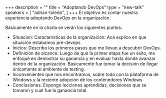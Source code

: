 +++
description = ""
title = "Adoptando DevOps"
type = "new-talk"
speakers = [
        "adrian-toledo",
]
+++
El objetivo es contar nuestra experiencia adoptando DevOps en la organización.

Básicamente en la charla se verán los siguientes puntos:

* Situacion: Características de la organización: Acá explico en que situación estabamos pre-devops
* Inicios: Describo los primeros pasos que me llevan a descubrir DevOps.
* Definición de alcance: Luego de que la primer etapa fue un éxito, me enfoqué en demostrar su ganancia y en evaluar hasta donde avanzar dentro de la organización. Básicamente fue tomar la decisión de llegar únicamente al ambiente de testing.
* Inconvenientes que nos encontramos, sobre todo con la plataforma de Windows y la reciente adopción de los contenedores Windows
* Conclusiones. Expongo lecciones aprendidas, decisiones que se tomaron y cual fue la ganancia total.